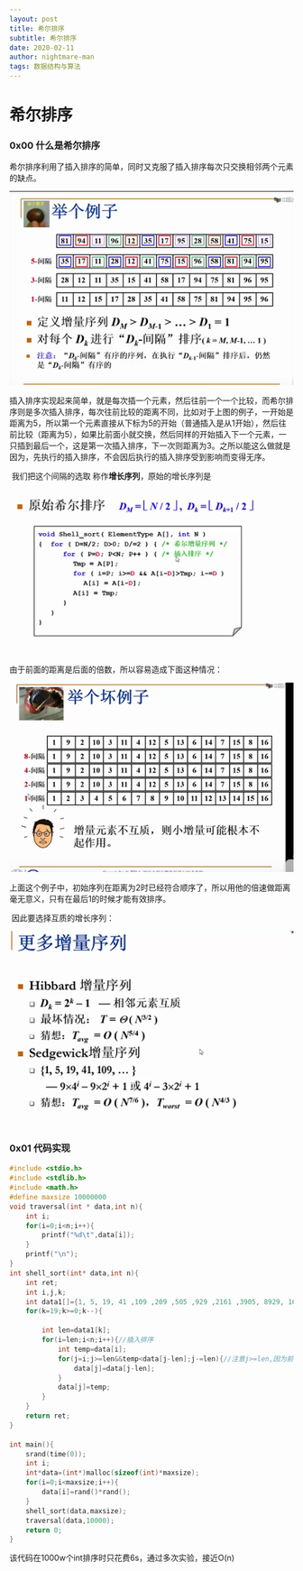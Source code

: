 ```yaml
---
layout: post
title: 希尔排序
subtitle: 希尔排序
date: 2020-02-11
author: nightmare-man
tags: 数据结构与算法
---
```

# 		希尔排序

### 0x00 什么是希尔排序

​	希尔排序利用了插入排序的简单，同时又克服了插入排序每次只交换相邻两个元素的缺点。

![QQ截图20200211122056](/assets/img/QQ截图20200211122056.png)

​			插入排序实现起来简单，就是每次插一个元素，然后往前一个一个比较，而希尔排序则是多次插入排序，每次往前比较的距离不同，比如对于上图的例子，一开始是距离为5，所以第一个元素直接从下标为5的开始（普通插入是从1开始），然后往前比较（距离为5），如果比前面小就交换，然后同样的开始插入下一个元素，一只插到最后一个，这是第一次插入排序，下一次则距离为3。之所以能这么做就是因为，先执行的插入排序，不会因后执行的插入排序受到影响而变得无序。

​			我们把这个间隔的选取 称作**增长序列**，原始的增长序列是

![QQ截图20200211123103](/assets/img/QQ截图20200211123103.png)

由于前面的距离是后面的倍数，所以容易造成下面这种情况：

![QQ截图20200211123245](/assets/img/QQ截图20200211123245.png)

上面这个例子中，初始序列在距离为2时已经符合顺序了，所以用他的倍速做距离毫无意义，只有在最后1的时候才能有效排序。

​			因此要选择互质的增长序列：

![QQ截图20200211123446](/assets/img/QQ截图20200211123446.png)

### 0x01 代码实现

```c
#include <stdio.h>
#include <stdlib.h>
#include <math.h>
#define maxsize 10000000
void traversal(int * data,int n){
	int i;
	for(i=0;i<n;i++){
		printf("%d\t",data[i]);
	}
	printf("\n");
}
int shell_sort(int* data,int n){
	int ret;
	int i,j,k;
	int data1[]={1, 5, 19, 41 ,109 ,209 ,505 ,929 ,2161 ,3905, 8929, 16001 ,36289 ,64769 ,146305, 260609, 587521 ,1045505 ,2354689 ,4188161 };//sedgewich增长序列
	for(k=19;k>=0;k--){
	
		int len=data1[k];
		for(i=len;i<n;i++){//插入排序
			int temp=data[i];
			for(j=i;j>=len&&temp<data[j-len];j-=len){//注意j>=len,因为前面要有元素可以比较j-len>=0
				data[j]=data[j-len];
			}
			data[j]=temp;
		}
	}
	return ret;
}

int main(){
	srand(time(0));
	int i;
	int*data=(int*)malloc(sizeof(int)*maxsize);
	for(i=0;i<maxsize;i++){
		data[i]=rand()*rand();
	}
	shell_sort(data,maxsize);
	traversal(data,10000);
	return 0;
} 
```

该代码在1000w个int排序时只花费6s，通过多次实验，接近O(n)